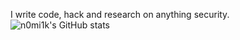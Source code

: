 I write code, hack and research on anything security.
![n0mi1k's GitHub stats](https://github-readme-stats.vercel.app/api?username=n0mi1k&show_icons=true&theme=highcontrast&hide=prs&hide_rank=true)
